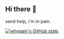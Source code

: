 ## Hi there 👋

send help, i'm in pain.

[![whypain's GitHub stats](https://git-stats-whypains-projects.vercel.app/api?username=whypain&show_icons=true&theme=tokyonight)](https://github.com/anuraghazra/github-readme-stats)

<!--
**whypain/whypain** is a ✨ _special_ ✨ repository because its `README.md` (this file) appears on your GitHub profile.

Here are some ideas to get you started:

- 🔭 I’m currently working on ...
- 🌱 I’m currently learning ...
- 👯 I’m looking to collaborate on ...
- 🤔 I’m looking for help with ...
- 💬 Ask me about ...
- 📫 How to reach me: ...
- 😄 Pronouns: ...
- ⚡ Fun fact: ...
-->
